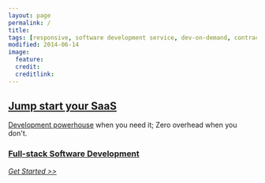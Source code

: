 ```yaml
---
layout: page
permalink: /
title:
tags: [responsive, software development service, dev-on-demand, contract, hourly, retainer, senior user experience engineer, SaaS]
modified: 2014-06-14
image:
  feature:
  credit:
  creditlink: 
---
```


## [Jump start your SaaS](/about/)
[Development powerhouse](/about/) when you need it; Zero overhead when you don't.

###	[Full-stack Software Development](/about/)
<em>[Get Started &gt;&gt;](/contact/)</em>
